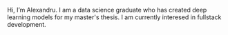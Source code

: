 Hi, I’m Alexandru. I am a data science graduate who has created deep learning models for my master's thesis. I am currently interesed in fullstack development.
